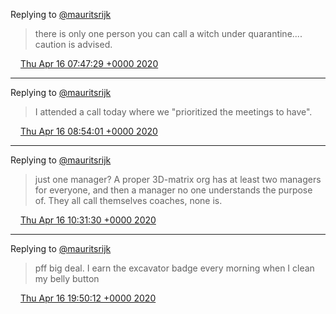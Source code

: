 Replying to [@mauritsrijk](https://twitter.com/mauritsrijk/status/1250691974883139585)

> there is only one person you can call a witch under quarantine\.\.\.\. caution is advised\.

<img src="../../media/tweet.ico" width="12" /> [Thu Apr 16 07:47:29 +0000 2020](https://twitter.com/DromerDenker/status/1250692273924341760)

----

Replying to [@mauritsrijk](https://twitter.com/mauritsrijk/status/1250706610084810752)

> I attended a call today where we "prioritized the meetings to have"\.

<img src="../../media/tweet.ico" width="12" /> [Thu Apr 16 08:54:01 +0000 2020](https://twitter.com/DromerDenker/status/1250709016260554753)

----

Replying to [@mauritsrijk](https://twitter.com/mauritsrijk/status/1250711734828105729)

> just one manager? A proper 3D\-matrix org has at least two managers for everyone, and then a manager no one understands the purpose of\. They all call themselves coaches, none is\.

<img src="../../media/tweet.ico" width="12" /> [Thu Apr 16 10:31:30 +0000 2020](https://twitter.com/DromerDenker/status/1250733551450050561)

----

Replying to [@mauritsrijk](https://twitter.com/mauritsrijk/status/1250866214819311617)

> pff big deal\. I earn the excavator badge every morning when I clean my belly button

<img src="../../media/tweet.ico" width="12" /> [Thu Apr 16 19:50:12 +0000 2020](https://twitter.com/DromerDenker/status/1250874153248399372)